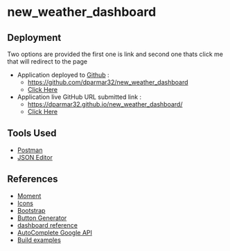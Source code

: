 # new_weather_dashboard

## Deployment

Two options are provided the first one is link and second one thats click me that will redirect to the page

- Application deployed to [Github](https://github.com/) :
  - https://github.com/dparmar32/new_weather_dashboard
  - [Click Here](https://github.com/dparmar32/new_weather_dashboard)
- Application live GitHub URL submitted link :
  - https://dparmar32.github.io/new_weather_dashboard/
  - [Click Here](https://dparmar32.github.io/new_weather_dashboard/)

## Tools Used
- [Postman](https://www.postman.com/)
- [JSON Editor](https://jsoneditoronline.org/)

## References

- [Moment](https://momentjs.com/?utm_source=cdnjs&utm_medium=cdnjs_link&utm_campaign=cdnjs_library)
- [Icons](https://icons.getbootstrap.com/)
- [Bootstrap](https://getbootstrap.com/docs/5.1/getting-started/introduction/)
- [Button Generator](https://css3buttongenerator.com/)
- [dashboard reference](https://pixinvent.com/modern-admin-clean-bootstrap-4-dashboard-html-template/html/ltr/horizontal-menu-template/card-weather.html)
- [AutoComplete Google API](https://developers.google.com/maps/documentation/javascript/examples/places-placeid-finder)
- [Build examples](https://www.studytonight.com/post/how-to-build-a-weather-app-using-javascript-for-complete-beginners)